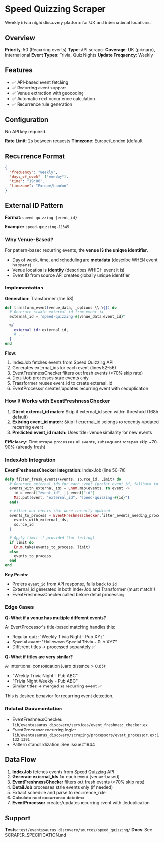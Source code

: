# Speed Quizzing Scraper

Weekly trivia night discovery platform for UK and international locations.

## Overview

**Priority**: 50 (Recurring events)
**Type**: API scraper
**Coverage**: UK (primary), International
**Event Types**: Trivia, Quiz Nights
**Update Frequency**: Weekly

## Features

- ✅ API-based event fetching
- ✅ Recurring event support
- ✅ Venue extraction with geocoding
- ✅ Automatic next occurrence calculation
- ✅ Recurrence rule generation

## Configuration

No API key required.

**Rate Limit**: 2s between requests
**Timezone**: Europe/London (default)

## Recurrence Format

```json
{
  "frequency": "weekly",
  "days_of_week": ["monday"],
  "time": "19:00",
  "timezone": "Europe/London"
}
```

## External ID Pattern

**Format:** `speed-quizzing-{event_id}`

**Example:** `speed-quizzing-12345`

### Why Venue-Based?

For pattern-based recurring events, the **venue IS the unique identifier**.

- Day of week, time, and scheduling are **metadata** (describe WHEN event happens)
- Venue location is **identity** (describes WHICH event it is)
- Event ID from source API creates globally unique identifier

### Implementation

**Generation:** Transformer (line 58)
```elixir
def transform_event(venue_data, _options \\ %{}) do
  # Generate stable external_id from event_id
  external_id = "speed-quizzing-#{venue_data.event_id}"

  %{
    external_id: external_id,
    # ...
  }
end
```

**Flow:**
1. IndexJob fetches events from Speed Quizzing API
2. Generates external_ids for each event (lines 52-56)
3. EventFreshnessChecker filters out fresh events (>70% skip rate)
4. DetailJob processes stale events only
5. Transformer reuses event_id to create external_id
6. EventProcessor creates/updates recurring event with deduplication

### How It Works with EventFreshnessChecker

1. **Direct external_id match:** Skip if external_id seen within threshold (168h default)
2. **Existing event_id match:** Skip if external_id belongs to recently-updated recurring event
3. **Predicted event_id match:** Uses title+venue similarity for new events

**Efficiency:** First scrape processes all events, subsequent scrapes skip ~70-90% (already fresh)

### IndexJob Integration

**EventFreshnessChecker integration:** IndexJob (line 50-70)
```elixir
defp filter_fresh_events(events, source_id, limit) do
  # Generate external_ids for each event (prefer event_id, fallback to id)
  events_with_external_ids = Enum.map(events, fn event ->
    id = event["event_id"] || event["id"]
    Map.put(event, "external_id", "speed-quizzing-#{id}")
  end)

  # Filter out events that were recently updated
  events_to_process = EventFreshnessChecker.filter_events_needing_processing(
    events_with_external_ids,
    source_id
  )

  # Apply limit if provided (for testing)
  if limit do
    Enum.take(events_to_process, limit)
  else
    events_to_process
  end
end
```

**Key Points:**
- Prefers `event_id` from API response, falls back to `id`
- External_id generated in both IndexJob and Transformer (must match!)
- EventFreshnessChecker called before detail processing

### Edge Cases

**Q: What if a venue has multiple different events?**

A: EventProcessor's title-based matching handles this:
- Regular quiz: "Weekly Trivia Night - Pub XYZ"
- Special event: "Halloween Special Trivia - Pub XYZ"
- Different titles → processed separately ✅

**Q: What if titles are very similar?**

A: Intentional consolidation (Jaro distance > 0.85):
- "Weekly Trivia Night - Pub ABC"
- "Trivia Night Weekly - Pub ABC"
- Similar titles → merged as recurring event ✅

This is desired behavior for recurring event detection.

### Related Documentation

- EventFreshnessChecker: `lib/eventasaurus_discovery/services/event_freshness_checker.ex`
- EventProcessor recurring logic: `lib/eventasaurus_discovery/scraping/processors/event_processor.ex:1132-1391`
- Pattern standardization: See issue #1944

## Data Flow

1. **IndexJob** fetches events from Speed Quizzing API
2. **Generate external_ids** for each event (venue-based)
3. **EventFreshnessChecker** filters out fresh events (>70% skip rate)
4. **DetailJob** processes stale events only (if needed)
5. Extract schedule and parse to recurrence_rule
6. Calculate next occurrence datetime
7. **EventProcessor** creates/updates recurring event with deduplication

## Support

**Tests**: `test/eventasaurus_discovery/sources/speed_quizzing/`
**Docs**: See SCRAPER_SPECIFICATION.md
